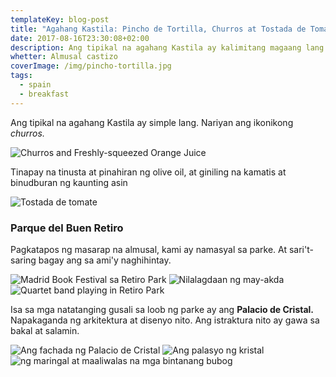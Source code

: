 ```yaml
---
templateKey: blog-post
title: "Agahang Kastila: Pincho de Tortilla, Churros at Tostada de Tomate"
date: 2017-08-16T23:30:08+02:00
description: Ang tipikal na agahang Kastila ay kalimitang magaang lang kasama ng kape kadalasan o tsaa
whetter: Almusal castizo
coverImage: /img/pincho-tortilla.jpg
tags:
  - spain
  - breakfast
---
```

Ang tipikal na agahang Kastila ay simple lang. Nariyan ang ikonikong *churros.*

![Churros and Freshly-squeezed Orange Juice](/img/churros-zumo.jpg)

Tinapay na tinusta at pinahiran ng olive oil, at giniling na kamatis at binudburan ng kaunting asin

![Tostada de tomate](/img/tostada-tomate.jpg)

### Parque del Buen Retiro

Pagkatapos ng masarap na almusal, kami ay namasyal sa parke. At sari't-saring bagay ang sa ami'y naghihintay.

![Madrid Book Festival sa Retiro Park](/img/book-festival.jpg)
![Nilalagdaan ng may-akda](/img/book-signing.jpg)
![Quartet band playing in Retiro Park](/img/quartet-retiro-park.jpg)

Isa sa mga natatanging gusali sa loob ng parke ay ang **Palacio de Cristal.** Napakaganda ng arkitektura at disenyo nito. Ang istraktura nito ay gawa sa bakal at salamin.

![Ang fachada ng Palacio de Cristal](/img/palacio-cristal-01.jpg)
![Ang palasyo ng kristal](/img/palacio-cristal-02.jpg)
![ng maringal at maaliwalas na mga bintanang bubog](/img/palacio-cristal-03.jpg)

